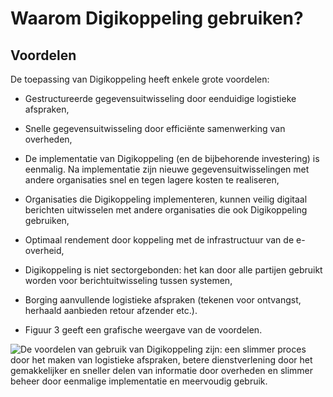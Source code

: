 # Waarom Digikoppeling gebruiken?

## Voordelen

De toepassing van Digikoppeling heeft enkele grote voordelen:

- Gestructureerde gegevensuitwisseling door eenduidige logistieke afspraken,

- Snelle gegevensuitwisseling door efficiënte samenwerking van overheden,

- De implementatie van Digikoppeling (en de bijbehorende investering) is eenmalig. Na implementatie zijn nieuwe gegevensuitwisselingen met andere organisaties snel en tegen lagere kosten te realiseren,

- Organisaties die Digikoppeling implementeren, kunnen veilig digitaal berichten uitwisselen met andere organisaties die ook Digikoppeling gebruiken,

- Optimaal rendement door koppeling met de infrastructuur van de e-overheid,

- Digikoppeling is niet sectorgebonden: het kan door alle partijen gebruikt worden voor berichtuitwisseling tussen systemen,

- Borging aanvullende logistieke afspraken (tekenen voor ontvangst, herhaald aanbieden retour afzender etc.).

- Figuur 3 geeft een grafische weergave van de voordelen.

![De voordelen van gebruik van Digikoppeling zijn: een slimmer proces door het maken van logistieke afspraken, betere dienstverlening door het gemakkelijker en sneller delen van informatie door overheden en slimmer beheer door eenmalige implementatie en meervoudig gebruik.](media/voordelen_op_een_rij.png "Voordelen op een rij wanneer gegevensuitwisseling met Digikoppeling plaatsvindt")
